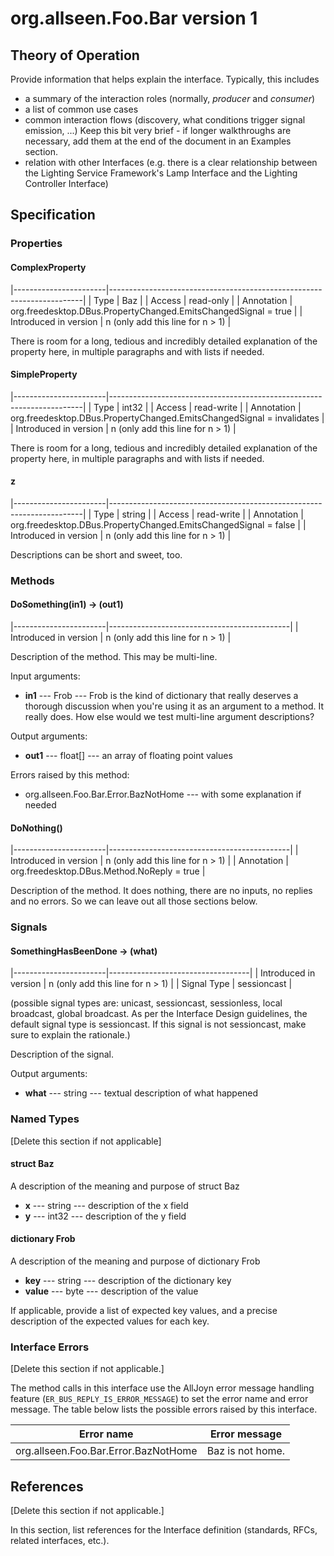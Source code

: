 # org.allseen.Foo.Bar version 1

## Theory of Operation

Provide information that helps explain the interface. Typically, this includes

  * a summary of the interaction roles (normally, _producer_ and _consumer_)
  * a list of common use cases
  * common interaction flows (discovery, what conditions trigger signal emission, ...)
    Keep this bit very brief - if longer walkthroughs are necessary, add them at the 
    end of the document in an Examples section.
  * relation with other Interfaces (e.g. there is a clear relationship between the
    Lighting Service Framework's Lamp Interface and the Lighting Controller Interface)

## Specification

### Properties

#### ComplexProperty

|-----------------------|-----------------------------------------------------------------------|
| Type                  | Baz                                                                   |
| Access                | read-only                                                             |
| Annotation            | org.freedesktop.DBus.PropertyChanged.EmitsChangedSignal = true        |
| Introduced in version | n (only add this line for n > 1)                                      |

There is room for a long, tedious and incredibly detailed explanation of the property
here, in multiple paragraphs and with lists if needed.

#### SimpleProperty

|-----------------------|-----------------------------------------------------------------------|
| Type                  | int32                                                                 |
| Access                | read-write                                                            |
| Annotation            | org.freedesktop.DBus.PropertyChanged.EmitsChangedSignal = invalidates |
| Introduced in version | n (only add this line for n > 1)                                      |

There is room for a long, tedious and incredibly detailed explanation of the property
here, in multiple paragraphs and with lists if needed.

#### z

|-----------------------|-----------------------------------------------------------------------|
| Type                  | string                                                                |
| Access                | read-write                                                            |
| Annotation            | org.freedesktop.DBus.PropertyChanged.EmitsChangedSignal = false       |
| Introduced in version | n (only add this line for n > 1)                                      |

Descriptions can be short and sweet, too.


### Methods

#### DoSomething(in1) -> (out1)

|-----------------------|---------------------------------------------|
| Introduced in version | n (only add this line for n > 1)            |

Description of the method. This may be multi-line.

Input arguments:

  * **in1** --- Frob --- Frob is the kind of dictionary that really deserves a
    thorough discussion when you're using it as an argument to a method. It really
    does. How else would we test multi-line argument descriptions?

Output arguments:

  * **out1** --- float[] --- an array of floating point values

Errors raised by this method:

 * org.allseen.Foo.Bar.Error.BazNotHome --- with some explanation if needed

#### DoNothing()

|-----------------------|---------------------------------------------|
| Introduced in version | n (only add this line for n > 1)            |
| Annotation            | org.freedesktop.DBus.Method.NoReply = true  |

Description of the method. It does nothing, there are no inputs, no replies and no
errors. So we can leave out all those sections below.

### Signals

#### SomethingHasBeenDone -> (what)

|-----------------------|-----------------------------------|
| Introduced in version | n (only add this line for n > 1)  |
| Signal Type           | sessioncast                       |

(possible signal types are: unicast, sessioncast, sessionless, local broadcast,
global broadcast. As per the Interface Design guidelines, the default signal
type is sessioncast. If this signal is not sessioncast, make sure to explain
the rationale.)

Description of the signal.

Output arguments:

  * **what** --- string --- textual description of what happened

### Named Types

[Delete this section if not applicable]

#### struct Baz

A description of the meaning and purpose of struct Baz

  * **x** --- string --- description of the x field
  * **y** --- int32 --- description of the y field

#### dictionary Frob

A description of the meaning and purpose of dictionary Frob

  * **key** --- string --- description of the dictionary key
  * **value** --- byte --- description of the value

If applicable, provide a list of expected key values, and a precise description
of the expected values for each key. 

### Interface Errors

[Delete this section if not applicable.]

The method calls in this interface use the AllJoyn error message handling feature
(`ER_BUS_REPLY_IS_ERROR_MESSAGE`) to set the error name and error message. The table
below lists the possible errors raised by this interface.

| Error name                             | Error message             |
|----------------------------------------|---------------------------|
| org.allseen.Foo.Bar.Error.BazNotHome   | Baz is not home.          |

## References

[Delete this section if not applicable.]

In this section, list references for the Interface definition (standards, RFCs, related interfaces, etc.).
